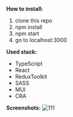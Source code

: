 **How to install:** 
<ol>
  <li>clone this repo</li>
  <li>npm install</li>
  <li>npm start</li>
  <li>go to localhost:3000</li>
</ol>

**Used stack:**
<ul>
  <li>TypeScript</li>
  <li>React</li>
  <li>ReduxToolkit</li>
  <li>SASS</li>
  <li>MUI</li>
  <li>CRA</li>
</ul>

**Screenshots:**
![111](https://github.com/prg938/GoogleBooksReact/assets/7237762/e782bc9c-3d57-4991-816e-db9a37510236)
